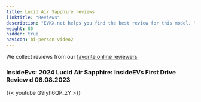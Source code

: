 ```yaml
---
title: Lucid Air Sapphire reviews
linktitle: "Reviews"
description: "EVKX.net helps you find the best review for this model. "
weight: 80
hidden: true
navicon: bi-person-video2
---
```

We collect reviews from our [favorite online reviewers](/guides/evreviewers/)

### InsideEvs: 2024 Lucid Air Sapphire: InsideEVs First Drive Review d 08.08.2023

{{< youtube G9lyh6QP_zY >}}


